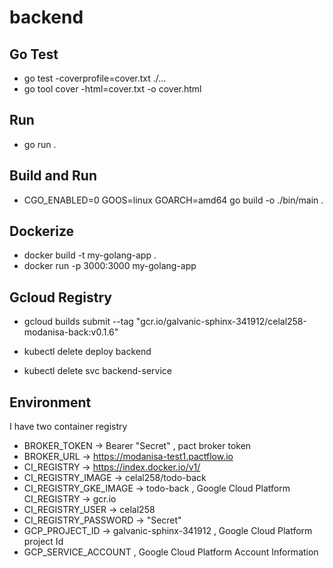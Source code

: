 # backend

## Go Test

- go test -coverprofile=cover.txt ./...
- go tool cover -html=cover.txt -o cover.html

## Run

- go run .

## Build and Run

- CGO_ENABLED=0 GOOS=linux GOARCH=amd64 go build -o ./bin/main .

## Dockerize

- docker build -t my-golang-app .
- docker run -p 3000:3000 my-golang-app

## Gcloud Registry

- gcloud builds submit --tag "gcr.io/galvanic-sphinx-341912/celal258-modanisa-back:v0.1.6"

- kubectl delete deploy backend
- kubectl delete svc backend-service

## Environment

I have two container registry

- BROKER_TOKEN -> Bearer "Secret" , pact broker token
- BROKER_URL -> <https://modanisa-test1.pactflow.io>
- CI_REGISTRY -> <https://index.docker.io/v1/>
- CI_REGISTRY_IMAGE -> celal258/todo-back
- CI_REGISTRY_GKE_IMAGE -> todo-back , Google Cloud Platform CI_REGISTRY -> gcr.io
- CI_REGISTRY_USER -> celal258
- CI_REGISTRY_PASSWORD -> "Secret"
- GCP_PROJECT_ID -> galvanic-sphinx-341912 , Google Cloud Platform project Id
- GCP_SERVICE_ACCOUNT , Google Cloud Platform Account Information
